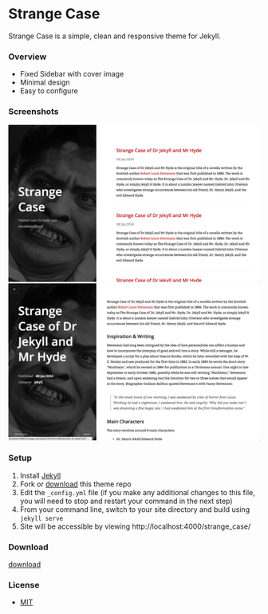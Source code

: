 Strange Case
============

Strange Case is a simple, clean and responsive theme for Jekyll. 


### Overview 

* Fixed Sidebar with cover image
* Minimal design 
* Easy to configure

### Screenshots

![screenshot](/images/screenshot1.png)
![screenshot](/images/screenshot2.png)

### Setup

1. Install [Jekyll](http://jekyllrb.com/)
2. Fork or [download](https://github.com/thephuse/strange_case) this theme repo
3. Edit the `_config.yml` file (if you make any additional changes to this file, you will need to stop and restart your command in the next step)
4. From your command line, switch to your site directory and build using `jekyll serve`
5. Site will be accessible by viewing http://localhost:4000/strange_case/

### Download

[download](https://github.com/thephuse/strange_case)

### License
* [MIT](http://opensource.org/licenses/MIT)